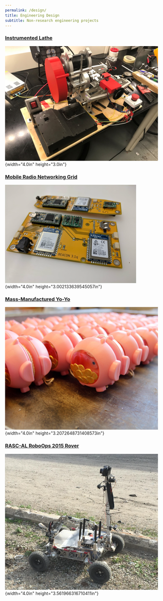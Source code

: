 ```yaml
---
permalink: /design/
title: Engineering Design
subtitle: Non-research engineering projects
---
```


### [Instrumented Lathe](/design/lathe/)

![](./media/Design/image1.jpeg){width="4.0in" height="3.0in"}

### [Mobile Radio Networking Grid](/design/coordinate/)

![](./media/Design/image2.png){width="4.0in"
height="3.002133639545057in"}

### [Mass-Manufactured Yo-Yo](/design/yoyo/)

![](./media/Design/image3.png){width="4.0in"
height="3.2072648731408573in"}

### [RASC-AL RoboOps 2015 Rover](/design/rover/)

![](./media/Design/image4.png){width="4.0in"
height="3.561966316710411in"}
